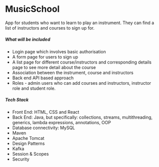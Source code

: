 # MusicSchool
App for students who want to learn to play an instrument. They can find a list of instructors and courses to sign up for.

<h5>What will be included</h5>
<ul>
    <li>Login page which involves basic authorisation</li>
    <li>A form page for users to sign up</li>
    <li>A list page for different course/instructors and corresponding details page to see more detail about the course</li>
    <li>Association between the instrument, course and instructors</li>
    <li>Back end API based approach</li>
    <li>Roles - admin users who can add courses and instructors, instructor role and student role.</li>
</ul>

<h5>Tech Stack</h5>
<ul>
    <li>Front End: HTML, CSS and React</li>
    <li>Back End: Java, but specifically: collections, streams, multithreading, generics, lambda expressions, annotations, OOP</li>
    <li>Database connectivity: MySQL</li>
    <li>Maven</li>
    <li>Apache Tomcat</li>
    <li>Design Patterns</li>
    <li>Kafka</li>
    <li>Session & Scopes</li>
    <li>Security</li>
</ul>
